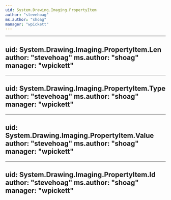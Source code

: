 ```yaml
---
uid: System.Drawing.Imaging.PropertyItem
author: "stevehoag"
ms.author: "shoag"
manager: "wpickett"
---
```


---
uid: System.Drawing.Imaging.PropertyItem.Len
author: "stevehoag"
ms.author: "shoag"
manager: "wpickett"
---

---
uid: System.Drawing.Imaging.PropertyItem.Type
author: "stevehoag"
ms.author: "shoag"
manager: "wpickett"
---

---
uid: System.Drawing.Imaging.PropertyItem.Value
author: "stevehoag"
ms.author: "shoag"
manager: "wpickett"
---

---
uid: System.Drawing.Imaging.PropertyItem.Id
author: "stevehoag"
ms.author: "shoag"
manager: "wpickett"
---
